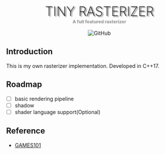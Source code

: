 <div style="text-align: center; margin: 20px 0;">
    <div style="font-size: 35px; font-weight: 200; text-shadow: 3px 2px 3px rgba(0, 0, 0, 0.7)">TINY RASTERIZER</div>
    <div style="color: #999; font-size: 12px; font-weight: 800; margin-bottom: 15px">A full featured rasterizer</div>
    <div>
    <img alt="GitHub" src="https://img.shields.io/github/license/hyiker/tiny_rasterizer?style=flat-square">
    </div>
</div>

## Introduction

This is my own rasterizer implementation. Developed in C++17.

## Roadmap

- [ ] basic rendering pipeline
- [ ] shadow
- [ ] shader language support(Optional)

## Reference

- [GAMES101](https://sites.cs.ucsb.edu/~lingqi/teaching/games101.html)
